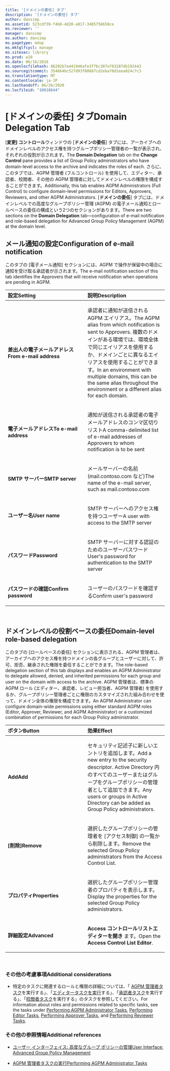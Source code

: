 ```yaml
---
title: '[ドメインの委任] タブ'
description: '[ドメインの委任] タブ'
author: dansimp
ms.assetid: 523cdf39-f4b8-4d20-a917-3485756658ce
ms.reviewer: ''
manager: dansimp
ms.author: dansimp
ms.pagetype: mdop
ms.mktglfcycl: manage
ms.sitesec: library
ms.prod: w10
ms.date: 06/16/2016
ms.openlocfilehash: 86202b7a441946afe3f76c387e783287db192443
ms.sourcegitcommit: 354664bc527d93f80687cd2eba70d1eea024c7c3
ms.translationtype: MT
ms.contentlocale: ja-JP
ms.lasthandoff: 06/26/2020
ms.locfileid: "10818644"
---
```

# <span data-ttu-id="82da4-103">[ドメインの委任] タブ</span><span class="sxs-lookup"><span data-stu-id="82da4-103">Domain Delegation Tab</span></span>


<span data-ttu-id="82da4-104">[**変更] コントロール**ウィンドウの [**ドメインの委任**] タブには、アーカイブへのドメインレベルのアクセス権を持つグループポリシー管理者の一覧が表示され、それぞれの役割が示されます。</span><span class="sxs-lookup"><span data-stu-id="82da4-104">The **Domain Delegation** tab on the **Change Control** pane provides a list of Group Policy administrators who have domain-level access to the archive and indicates the roles of each.</span></span> <span data-ttu-id="82da4-105">さらに、このタブでは、AGPM 管理者 (フルコントロール) を使用して、エディター、承認者、校閲者、その他の AGPM 管理者に対してドメインレベルの権限を構成することができます。</span><span class="sxs-lookup"><span data-stu-id="82da4-105">Additionally, this tab enables AGPM Administrators (Full Control) to configure domain-level permissions for Editors, Approvers, Reviewers, and other AGPM Administrators.</span></span> <span data-ttu-id="82da4-106">[**ドメインの委任**] タブには、ドメインレベルでの高度なグループポリシー管理 (AGPM) の電子メール通知とロールベースの委任の構成という2つのセクションがあります。</span><span class="sxs-lookup"><span data-stu-id="82da4-106">There are two sections on the **Domain Delegation** tab—configuration of e-mail notification and role-based delegation for Advanced Group Policy Management (AGPM) at the domain level.</span></span>

## <span data-ttu-id="82da4-107">メール通知の設定</span><span class="sxs-lookup"><span data-stu-id="82da4-107">Configuration of e-mail notification</span></span>


<span data-ttu-id="82da4-108">このタブの [電子メール通知] セクションには、AGPM で操作が保留中の場合に通知を受け取る承認者が示されます。</span><span class="sxs-lookup"><span data-stu-id="82da4-108">The e-mail notification section of this tab identifies the Approvers that will receive notification when operations are pending in AGPM.</span></span>

<table>
<colgroup>
<col width="50%" />
<col width="50%" />
</colgroup>
<thead>
<tr class="header">
<th align="left"><span data-ttu-id="82da4-109">設定</span><span class="sxs-lookup"><span data-stu-id="82da4-109">Setting</span></span></th>
<th align="left"><span data-ttu-id="82da4-110">説明</span><span class="sxs-lookup"><span data-stu-id="82da4-110">Description</span></span></th>
</tr>
</thead>
<tbody>
<tr class="odd">
<td align="left"><p><strong><span data-ttu-id="82da4-111">差出人の電子メールアドレス</span><span class="sxs-lookup"><span data-stu-id="82da4-111">From e-mail address</span></span></strong></p></td>
<td align="left"><p><span data-ttu-id="82da4-112">承認者に通知が送信される AGPM エイリアス。</span><span class="sxs-lookup"><span data-stu-id="82da4-112">The AGPM alias from which notification is sent to Approvers.</span></span> <span data-ttu-id="82da4-113">複数のドメインがある環境では、環境全体で同じエイリアスを使用するか、ドメインごとに異なるエイリアスを使用することができます。</span><span class="sxs-lookup"><span data-stu-id="82da4-113">In an environment with multiple domains, this can be the same alias throughout the environment or a different alias for each domain.</span></span></p></td>
</tr>
<tr class="even">
<td align="left"><p><strong><span data-ttu-id="82da4-114">電子メールアドレス</span><span class="sxs-lookup"><span data-stu-id="82da4-114">To e-mail address</span></span></strong></p></td>
<td align="left"><p><span data-ttu-id="82da4-115">通知が送信される承認者の電子メールアドレスのコンマ区切りリスト</span><span class="sxs-lookup"><span data-stu-id="82da4-115">A comma-delimited list of e-mail addresses of Approvers to whom notification is to be sent</span></span></p></td>
</tr>
<tr class="odd">
<td align="left"><p><strong><span data-ttu-id="82da4-116">SMTP サーバー</span><span class="sxs-lookup"><span data-stu-id="82da4-116">SMTP server</span></span></strong></p></td>
<td align="left"><p><span data-ttu-id="82da4-117">メールサーバーの名前 (mail.contoso.com など)</span><span class="sxs-lookup"><span data-stu-id="82da4-117">The name of the e-mail server, such as mail.contoso.com</span></span></p></td>
</tr>
<tr class="even">
<td align="left"><p><strong><span data-ttu-id="82da4-118">ユーザー名</span><span class="sxs-lookup"><span data-stu-id="82da4-118">User name</span></span></strong></p></td>
<td align="left"><p><span data-ttu-id="82da4-119">SMTP サーバーへのアクセス権を持つユーザー</span><span class="sxs-lookup"><span data-stu-id="82da4-119">A user with access to the SMTP server</span></span></p></td>
</tr>
<tr class="odd">
<td align="left"><p><strong><span data-ttu-id="82da4-120">パスワード</span><span class="sxs-lookup"><span data-stu-id="82da4-120">Password</span></span></strong></p></td>
<td align="left"><p><span data-ttu-id="82da4-121">SMTP サーバーに対する認証のためのユーザーパスワード</span><span class="sxs-lookup"><span data-stu-id="82da4-121">User's password for authentication to the SMTP server</span></span></p></td>
</tr>
<tr class="even">
<td align="left"><p><strong><span data-ttu-id="82da4-122">パスワードの確認</span><span class="sxs-lookup"><span data-stu-id="82da4-122">Confirm password</span></span></strong></p></td>
<td align="left"><p><span data-ttu-id="82da4-123">ユーザーのパスワードを確認する</span><span class="sxs-lookup"><span data-stu-id="82da4-123">Confirm user's password</span></span></p></td>
</tr>
</tbody>
</table>

 

## <span data-ttu-id="82da4-124">ドメインレベルの役割ベースの委任</span><span class="sxs-lookup"><span data-stu-id="82da4-124">Domain-level role-based delegation</span></span>


<span data-ttu-id="82da4-125">このタブの [ロールベースの委任] セクションに表示される、AGPM 管理者は、アーカイブへのアクセス権を持つドメインの各グループとユーザーに対して、許可、拒否、継承された権限を委任することができます。</span><span class="sxs-lookup"><span data-stu-id="82da4-125">The role-based delegation section of this tab displays and enables an AGPM Administrator to delegate allowed, denied, and inherited permissions for each group and user on the domain with access to the archive.</span></span> <span data-ttu-id="82da4-126">AGPM 管理者は、標準の AGPM ロール (エディター、承認者、レビュー担当者、AGPM 管理者) を使用するか、グループポリシー管理者ごとに権限のカスタマイズされた組み合わせを使って、ドメイン全体の権限を構成できます。</span><span class="sxs-lookup"><span data-stu-id="82da4-126">An AGPM Administrator can configure domain-wide permissions using either standard AGPM roles (Editor, Approver, Reviewer, and AGPM Administrator) or a customized combination of permissions for each Group Policy administrator.</span></span>

<table>
<colgroup>
<col width="50%" />
<col width="50%" />
</colgroup>
<thead>
<tr class="header">
<th align="left"><span data-ttu-id="82da4-127">ボタン</span><span class="sxs-lookup"><span data-stu-id="82da4-127">Button</span></span></th>
<th align="left"><span data-ttu-id="82da4-128">効果</span><span class="sxs-lookup"><span data-stu-id="82da4-128">Effect</span></span></th>
</tr>
</thead>
<tbody>
<tr class="odd">
<td align="left"><p><strong><span data-ttu-id="82da4-129">Add</span><span class="sxs-lookup"><span data-stu-id="82da4-129">Add</span></span></strong></p></td>
<td align="left"><p><span data-ttu-id="82da4-130">セキュリティ記述子に新しいエントリを追加します。</span><span class="sxs-lookup"><span data-stu-id="82da4-130">Add a new entry to the security descriptor.</span></span> <span data-ttu-id="82da4-131">Active Directory 内のすべてのユーザーまたはグループをグループポリシーの管理者として追加できます。</span><span class="sxs-lookup"><span data-stu-id="82da4-131">Any users or groups in Active Directory can be added as Group Policy administrators.</span></span></p></td>
</tr>
<tr class="even">
<td align="left"><p><strong><span data-ttu-id="82da4-132">[削除]</span><span class="sxs-lookup"><span data-stu-id="82da4-132">Remove</span></span></strong></p></td>
<td align="left"><p><span data-ttu-id="82da4-133">選択したグループポリシーの管理者を [アクセス制御] の一覧から削除します。</span><span class="sxs-lookup"><span data-stu-id="82da4-133">Remove the selected Group Policy administrators from the Access Control List.</span></span></p></td>
</tr>
<tr class="odd">
<td align="left"><p><strong><span data-ttu-id="82da4-134">プロパティ</span><span class="sxs-lookup"><span data-stu-id="82da4-134">Properties</span></span></strong></p></td>
<td align="left"><p><span data-ttu-id="82da4-135">選択したグループポリシー管理者のプロパティを表示します。</span><span class="sxs-lookup"><span data-stu-id="82da4-135">Display the properties for the selected Group Policy administrators.</span></span></p></td>
</tr>
<tr class="even">
<td align="left"><p><strong><span data-ttu-id="82da4-136">詳細設定</span><span class="sxs-lookup"><span data-stu-id="82da4-136">Advanced</span></span></strong></p></td>
<td align="left"><p><span data-ttu-id="82da4-137"><strong>Access コントロールリストエディターを開き </strong> ます。</span><span class="sxs-lookup"><span data-stu-id="82da4-137">Open the <strong>Access Control List Editor</strong>.</span></span></p></td>
</tr>
</tbody>
</table>

 

### <span data-ttu-id="82da4-138">その他の考慮事項</span><span class="sxs-lookup"><span data-stu-id="82da4-138">Additional considerations</span></span>

-   <span data-ttu-id="82da4-139">特定のタスクに関連するロールと権限の詳細については、「 [AGPM 管理者タスク](performing-agpm-administrator-tasks-agpm30ops.md)を実行する」、「[エディタータスクを実行](performing-editor-tasks-agpm30ops.md)する」、「[承認者タスク](performing-approver-tasks-agpm30ops.md)を実行する」、「[校閲者タスク](performing-reviewer-tasks-agpm30ops.md)を実行する」のタスクを参照してください。</span><span class="sxs-lookup"><span data-stu-id="82da4-139">For information about roles and permissions related to specific tasks, see the tasks under [Performing AGPM Administrator Tasks](performing-agpm-administrator-tasks-agpm30ops.md), [Performing Editor Tasks](performing-editor-tasks-agpm30ops.md), [Performing Approver Tasks](performing-approver-tasks-agpm30ops.md), and [Performing Reviewer Tasks](performing-reviewer-tasks-agpm30ops.md).</span></span>

### <span data-ttu-id="82da4-140">その他の参照情報</span><span class="sxs-lookup"><span data-stu-id="82da4-140">Additional references</span></span>

-   [<span data-ttu-id="82da4-141">ユーザー インターフェイス: 高度なグループ ポリシーの管理</span><span class="sxs-lookup"><span data-stu-id="82da4-141">User Interface: Advanced Group Policy Management</span></span>](user-interface-advanced-group-policy-management-agpm30ops.md)

-   [<span data-ttu-id="82da4-142">AGPM 管理者タスクの実行</span><span class="sxs-lookup"><span data-stu-id="82da4-142">Performing AGPM Administrator Tasks</span></span>](performing-agpm-administrator-tasks-agpm30ops.md)

 

 





